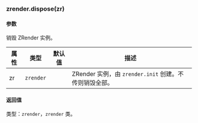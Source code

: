 ---
---

### zrender.dispose(zr)

#### 参数

销毁 ZRender 实例。

|属性|类型|默认值|描述|
|---|---|---|---|
| zr | `zrender` | | ZRender 实例，由 `zrender.init` 创建。不传则销毁全部。 |

#### 返回值

类型：`zrender`，`zrender` 类。

